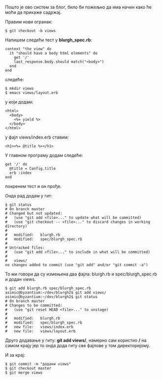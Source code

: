 
Пошто је ово систем за блог, било би пожељно да има начин како ће моћи
да прикаже садржај.

Правим нови огранак:

    $ git checkout -b views
    
Напишем следећи тест у **blurgh_spec.rb**:

    context "the view" do
      it "should have a body html elements" do
        get '/'
        last_response.body.should match("<body>")
      end
    end

следеће:
  
    $ mkdir views
    $ emacs views/layout.erb

у који додам:
      
    <html>
      <body>
        <%= yield %>
      </body>
    </html>

у фајл views/index.erb ставим:    

    <h1><%= @title %></h1>

У главном програму додам следеће:

    get '/' do
      @title = Config.title
      erb :index 
    end

 покренем тест и он прође.
 
 Онда рад додам у гит:
 
    $ git status
    # On branch master
    # Changed but not updated:
    #   (use "git add <file>..." to update what will be committed)
    #   (use "git checkout -- <file>..." to discard changes in working directory)
    #
    #	modified:   blurgh.rb
    #	modified:   spec/blurgh_spec.rb
    #
    # Untracked files:
    #   (use "git add <file>..." to include in what will be committed)
    #
    #	views/
    no changes added to commit (use "git add" and/or "git commit -a")

То ми говори да су измењена два фајла: blurgh.rb и spec/blurgh_spec.rb и додан views. 


    $ git add blurgh.rb spec/blurgh_spec.rb
    asimic@byzantium:~/dev/blurgh2$ git add views/
    asimic@byzantium:~/dev/blurgh2$ git status
    # On branch master
    # Changes to be committed:
    #   (use "git reset HEAD <file>..." to unstage)
    #
    #	modified:   blurgh.rb
    #	modified:   spec/blurgh_spec.rb
    #	new file:   views/index.erb
    #	new file:   views/layout.erb

Друго додавање у гиту: **git add views/**, намерно сам користио **/**
на самом крају јер то онда дода гиту све фајлове у том директоријому.

И за крај: 

    $ git commit -m "додани views"
    $ git checkout master
    $ git merge views
